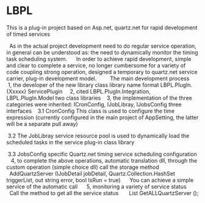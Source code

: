 # LBPL
This is a plug-in project based on Asp.net, quartz.net for rapid development of timed services

  As in the actual project development need to do regular service operation, in general can be understood as: the need to dynamically monitor the timing task scheduling system.
  
  In order to achieve rapid development, simple and clear to complete a service, no longer cumbersome for a variety of code coupling strong operation, designed a temporary to quartz.net service carrier, plug-in development model.
  
  
  The main development process
  
 1, the developer of the new library class library name format LBPL.PlugIn. {Xxxxx} ServicePlugin
  
 2, cited LBPL.PlugIn.Integration, LBPL.PlugIn.Model two class libraries
 
 3, the implementation of the three categories were inherited: ICronConfig, IJobLibray, IJobsConfig three interfaces
 
 3.1 CronConfig This class is used to configure the time expression (currently configured in the main project of AppSetting, the latter will be a separate pull away)

 3.2 The JobLibray service resource pool is used to dynamically load the scheduled tasks in the service plug-in class library

 3.3 JobsConfig specific Quartz.net timing service scheduling configuration
 
 4, to complete the above operations, automatic translation dll, through the custom operation (simple choice dll) call the storage method
 
  AddQuartzServer (IJobDetail jobDetail, Quartz.Collection.HashSet <ITrigger> triggerList, out string error, bool IsRun = true)
  
  You can achieve a simple service of the automatic call
  
  5, monitoring a variety of service status
  
  Call the method to get all the service status
  
   List <JobsTrigger> GetALLQuartzServer ();
  
